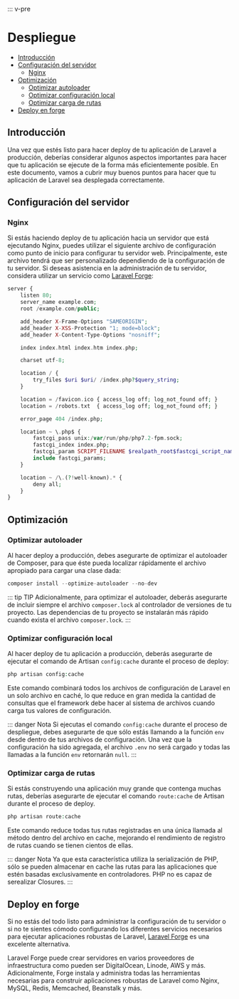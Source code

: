 ::: v-pre

# Despliegue

- [Introducción](#introduction)
- [Configuración del servidor](#server-configuration)
    - [Nginx](#nginx)
- [Optimización](#optimization)
    - [Optimizar autoloader](#autoloader-optimization)
    - [Optimizar configuración local](#optimizing-configuration-loading)
    - [Optimizar carga de rutas](#optimizing-route-loading)
- [Deploy en forge](#deploying-with-forge)

<a name="introduction"></a>
## Introducción

Una vez que estés listo para hacer deploy de tu aplicación de Laravel a producción, deberías considerar algunos aspectos importantes para hacer que tu aplicación se ejecute de la forma más eficientemente posible. En este documento, vamos a cubrir muy buenos puntos para hacer que tu aplicación de Laravel sea desplegada correctamente.

<a name="server-configuration"></a>
## Configuración del servidor

<a name="nginx"></a>
### Nginx

Si estás haciendo deploy de tu aplicación hacia un servidor que está ejecutando Nginx, puedes utilizar el siguiente archivo de configuración como punto de inicio para configurar tu servidor web. Principalmente, este archivo tendrá que ser personalizado dependiendo de la configuración de tu servidor. Si deseas asistencia en la administración de tu servidor, considera utilizar un servicio como [Laravel Forge](https://forge.laravel.com):

```php
server {
    listen 80;
    server_name example.com;
    root /example.com/public;

    add_header X-Frame-Options "SAMEORIGIN";
    add_header X-XSS-Protection "1; mode=block";
    add_header X-Content-Type-Options "nosniff";

    index index.html index.htm index.php;

    charset utf-8;

    location / {
        try_files $uri $uri/ /index.php?$query_string;
    }

    location = /favicon.ico { access_log off; log_not_found off; }
    location = /robots.txt  { access_log off; log_not_found off; }

    error_page 404 /index.php;

    location ~ \.php$ {
        fastcgi_pass unix:/var/run/php/php7.2-fpm.sock;
        fastcgi_index index.php;
        fastcgi_param SCRIPT_FILENAME $realpath_root$fastcgi_script_name;
        include fastcgi_params;
    }

    location ~ /\.(?!well-known).* {
        deny all;
    }
}
```

<a name="optimization"></a>
## Optimización

<a name="autoloader-optimization"></a>
### Optimizar autoloader

Al hacer deploy a producción, debes asegurarte de optimizar el autoloader de Composer, para que éste pueda localizar rápidamente el archivo apropiado para cargar una clase dada:

```php
composer install --optimize-autoloader --no-dev
```

::: tip TIP
Adicionalmente, para optimizar el autoloader, deberás asegurarte de incluir siempre el archivo `composer.lock` al controlador de versiones de tu proyecto. Las dependencias de tu proyecto se instalarán más rápido cuando exista el archivo `composer.lock`.
:::

<a name="optimizing-configuration-loading"></a>
### Optimizar configuración local

Al hacer deploy de tu aplicación a producción, deberás asegurarte de ejecutar el comando de Artisan `config:cache` durante el proceso de deploy:

```php
php artisan config:cache
```

Este comando combinará todos los archivos de configuración de Laravel en un solo archivo en caché, lo que reduce en gran medida la cantidad de consultas que el framework debe hacer al sistema de archivos cuando carga tus valores de configuración.

::: danger Nota
Si ejecutas el comando `config:cache` durante el proceso de despliegue, debes asegurarte de que sólo estás llamando a la función `env` desde dentro de tus archivos de configuración. Una vez que la configuración ha sido agregada, el archivo `.env` no será cargado y todas las llamadas a la función `env` retornarán `null`.
:::

<a name="optimizing-route-loading"></a>
### Optimizar carga de rutas

Si estás construyendo una aplicación muy grande que contenga muchas rutas, deberías asegurarte de ejecutar el comando `route:cache` de Artisan durante el proceso de deploy.

```php
php artisan route:cache
```

Este comando reduce todas tus rutas registradas en una única llamada al método dentro del archivo en cache, mejorando el rendimiento de registro de rutas cuando se tienen cientos de ellas.

::: danger Nota
Ya que esta característica utiliza la serialización de PHP, sólo se pueden almacenar en cache las rutas para las aplicaciones que estén basadas exclusivamente en controladores. PHP no es capaz de serealizar Closures.
:::

<a name="deploying-with-forge"></a>
## Deploy en forge

Si no estás del todo listo para administrar la configuración de tu servidor o si no te sientes cómodo configurando los diferentes servicios necesarios para ejecutar aplicaciones robustas de Laravel, [Laravel Forge](https://forge.laravel.com) es una excelente alternativa.

Laravel Forge puede crear servidores en varios proveedores de infraestructura como pueden ser DigitalOcean, Linode, AWS y más. Adicionalmente, Forge instala y administra todas las herramientas necesarias para construir aplicaciones robustas de Laravel como Nginx, MySQL, Redis, Memcached, Beanstalk y más.